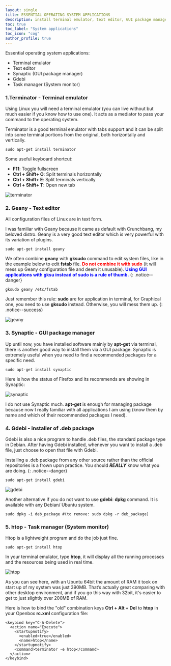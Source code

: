 ```yaml
---
layout: single
title: ESSENTIAL OPERATING SYSTEM APPLICATIONS
description: install terminal emulator, text editor, GUI package manager, task manager.
toc: true
toc_label: "System applications"
toc_icon: "cog"
author_profile: true
---
```


Essential operating system applications:
  + Terminal emulator
  + Text editor
  + Synaptic (GUI package manager)
  + Gdebi
  + Task manager (System monitor)

### 1.Terminator - Terminal emulator

Using Linux you will need a terminal emulator (you can live without but much easier if you know how to use one). It acts as a mediator to pass your command to the operating system.

Terminator is a good terminal emulator with tabs support and it can be split into some terminal portions from the original, both horizontally and vertically.
```
sudo apt-get install terminator
```
Some useful keyboard shortcut:
* **F11**: Toggle fullscreen
* **Ctrl + Shift+ O**: Split terminals horizontally
* **Ctrl + Shift+ E**: Split terminals vertically
* **Ctrl + Shift+ T**: Open new tab

![terminator]({{site.baseurl}}/images/Terminal_split.jpg)

### 2. Geany - Text editor

All configuration files of Linux are in text form.

I was familiar with Geany because it came as default with Crunchbang, my beloved distro. Geany is a very good text editor which is very powerful with its variation of plugins.

```
sudo apt-get install geany
```

We often combine **geany** with **gksudo** command to edit system files, like in the example below to edit **fstab** file. <span style="color:red">**Do not combine it with sudo**</span> (it will mess up Geany configuration file and deem it unusable). <span style="color:blue">**Using GUI applications with gksu instead of sudo is a rule of thumb.**</span>
{: .notice--danger}

```
gksudo geany /etc/fstab
```

Just remember this rule: **sudo** are for application in terminal, for Graphical one, you need to use **gksudo** instead. Otherwise, you will mess them up.
{: .notice--success}

![geany]({{site.baseurl}}/images/Geany.png)

### 3. Synaptic - GUI package manager

Up until now, you have installed software mainly by **apt-get** via terminal, there is another good way to install them via a GUI package: Synaptic is extremely useful when you need to find a recommended packages for a specific need.

```
sudo apt-get install synaptic
```

Here is how the status of Firefox and its recommends are showing in Synaptic:

![synaptic]({{site.baseurl}}/images/Synaptic-package-manager.jpg)

I do not use Synaptic much. **apt-get** is enough for managing package because now I really familiar with all applications I am using (know them by name and which of their recommended packages I need).

### 4. Gdebi - installer of .deb package

Gdebi is also a nice program to handle .deb files, the standard package type in Debian. After having Gdebi installed, whenever you want to install a .deb file, just choose to open that file with Gdebi.

Installing a .deb package from any other source rather than the official repositories is a frown upon practice. You should ***REALLY*** know what you are doing.
{: .notice--danger}

```
sudo apt-get install gdebi
```
![gdebi]({{site.baseurl}}/images/gdebi.png)

Another alternative if you do not want to use **gdebi**: **dpkg** command. It is available with any Debian/ Ubuntu system.
```
sudo dpkg -i deb_package #(to remove: sudo dpkg -r deb_package)
```

### 5. htop - Task manager (System monitor)

Htop is a lightweight program and do the job just fine.
```
sudo apt-get install htop
```
In your terminal emulator, type **htop**, it will display all the running processes and the resources being used in real time.

![htop]({{site.baseurl}}/images/htop.png)

As you can see here, with an Ubuntu 64bit the amount of RAM it took on start up of my system was just 390MB. That’s actually great comparing with other desktop environment, and if you go this way with 32bit, it's easier to get to just slightly over 200MB of RAM.

Here is how to bind the "old" combination keys **Ctrl + Alt + Del** to **htop** in your Openbox **rc.xml** configuration file:
```
<keybind key="C-A-Delete">
  <action name="Execute">
    <startupnotify>
      <enabled>true</enabled>
      <name>htop</name>
    </startupnotify>
    <command>terminator -e htop</command>
  </action>
</keybind>
```
